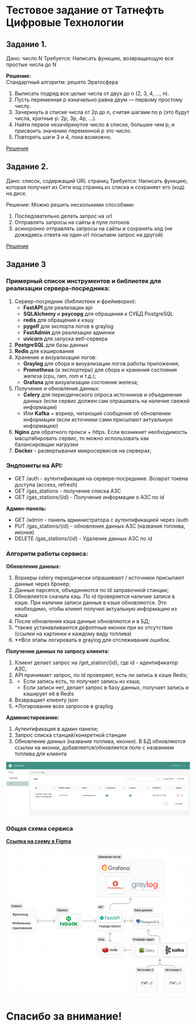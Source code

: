 # Тестовое задание от Татнефть Цифровые Технологии
## Задание 1.
Дано: число N
Требуется: Написать функцию, возвращающую все простые числа до N<br>

<b>Решение:</b><br>
Стандартный алгоритм: решето Эратосфера<br>

1. Выписать подряд все целые числа от двух до n (2, 3, 4, …, n).
2. Пусть переменная p изначально равна двум — первому простому числу.
3. Зачеркнуть в списке числа от 2p до n, считая шагами по p (это будут числа, кратные p: 2p, 3p, 4p, …).
4. Найти первое незачёркнутое число в списке, большее чем p, и присвоить значению переменной p это число.
5. Повторять шаги 3 и 4, пока возможно.

[Решение](task_1/task_1.py)


## Задание 2.
Дано: список, содержащий URL страниц
Требуется: Написать функцию, которая получает из Сети код страниц из списка и сохраняет его (код) на диск.

Решение:
Можно решить несколькими способами:
1. Последовательно делать запрос на url
2. Отправлять запросы на сайты в пуле потоков
3. асинхронно отправлять запросы на сайты и сохранять код (не дожидаясь ответа на один url посылаем запрос на другой)

[Решение](task_2/task_2.py)


## Задание 3
### Примерный список инструментов и библиотек для реализации сервера-посредника:
1. Сервер-посредник (библиотеки и фреймворки):
    - __FastAPI__ для реализации api
    - __SQLAlchemy__ и __psycopg__ для обращения к СУБД PostgreSQL
    - __redis__ для обращения к кэшу
    - __pygelf__ для экспорта логов в graylog
    - __FastAdmin__ для реализации админки
    - __uvicorn__ для запуска веб-сервера
3. __PostgreSQL__ для базы данных
2. __Redis__ для кэширования
3. Хранение и визуализация логов:
   - __Graylog__ для сбора и визуализации логов работы приложения;
   - __Prometheus__ (и экспортеры) для сбора и хранения состояния железа (cpu, ram, rom и т.д.);
   - __Grafana__ для визуализации состояния железа;
4. Получение и обновление данных:
    - __Celery__ для периодического опроса источников и объединения данных (если сервис должен сам опрашивать на наличие свежей информации)
    - Или __Kafka__ + воркер, читающий сообщения об обновлении информации (если источники сами присылают актуальную информацию)
5. __Nginx__ для обратного прокси + https. Если возникнет необходимость масштабировать сервис, то можно использовать как балансировщик нагрузки
6. __Docker__ - развертывание микросервисов на серверах;

### Эндпоинты на API:
- GET /auth - аутентификация на сервере-посреднике. Возврат токена доступа (access, refresh)
- GET /gas_stations - получение списка АЗС
- GET /gas_stations/{id} - Получение информации о АЗС по id

__Админ-панель:__
- GET /admin - панель администратора с аутентификацией через /auth
- PUT /gas_stations/{id} - обновление данных АЗС (названия топлива, иконки)
- DELETE /gas_stations/{id} - Удаление данных АЗС по id

### Алгоритм работы сервиса:

__Обновление данных:__
1. Воркеры celery периодически опрашивают / источники присылают данные через брокер;
2. Данные парсятся, объединяются по id заправочной станции;
3. Обновляется сначала кэш. По id проверяется наличие записи в кэше. При наличии записи данные в кэше обновляются. Это необходимо, чтобы клиент получил актуальную информацию из кэша
4. После обновления кэша данные обновляются и в БД;
5. *также устанавливаются дефолтные иконки при их отсутствии (ссылки на картинки к каждому виду топлива)
6. **Все этапы логировать в graylog для отслеживания ошибок.

__Получение данных по запросу клиента:__
1. Клиент делает запрос на /get_station/{id}, где id - идентификатор АЗС;
2. API принимает запрос, по id проверяет, есть ли запись в кэше Redis;
3. - Если запись есть, то получает запись из кэша;
   - Если записи нет, делает запрос в базу данных, получает запись и кэширует её в Redis
5. Возвращает клиенту json
6. *Логирование всех запросов в graylog

__Администирование:__
1. Аутентификация в админ панели;
2. Запрос списка станций/конкретной станции
3. Обновление данных (название топлива, иконки). В БД обновляются ссылки на иконки, добавляется/обновляется поле с названием топлива для клиента

![Пример админки](task_3/img/admin.png)
### Общая схема сервиса

__[Ссылка на схему в Figma](https://www.figma.com/board/cI0WJnxNH2Y0UqNBuuCuli/%D0%90%D1%80%D1%85%D0%B8%D1%82%D0%B5%D0%BA%D1%82%D1%83%D1%80%D0%B0-API?node-id=0-1&t=YnA63EQrN19yWw6j-1)__

![Архитектура](task_3/img/Архитектура.png)

# Спасибо за внимание!
